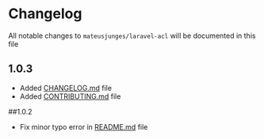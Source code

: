 # Changelog

All notable changes to `mateusjunges/laravel-acl` will be documented in this file


## 1.0.3
- Added [CHANGELOG.md](https://github.com/mateusjunges/laravel-acl/blob/master/CHANGELOG.md) file 
- Added [CONTRIBUTING.md](https://github.com/mateusjunges/laravel-acl/blob/master/CONTRIBUTING.md) file 

##1.0.2
- Fix minor typo error in [README.md](https://github.com/mateusjunges/laravel-acl/blob/master/README.md) file 

